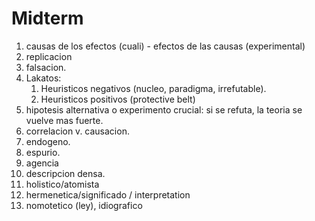 # Midterm


1. causas de los efectos (cuali) - efectos de las causas (experimental)
2. replicacion
3. falsacion.
4. Lakatos:
    1. Heuristicos negativos (nucleo, paradigma, irrefutable).  
    2. Heuristicos positivos (protective belt)
5. hipotesis alternativa o experimento crucial: si se refuta, la teoria se vuelve mas fuerte.
6. correlacion v. causacion.
7. endogeno.
8. espurio. 
9. agencia 
10. descripcion densa.   
11. holistico/atomista
12. hermenetica/significado / interpretation  
13. nomotetico (ley), idiografico 